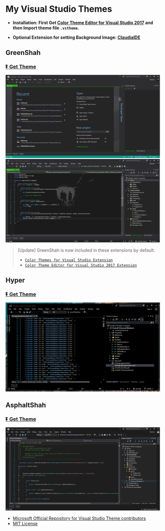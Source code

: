 # My Visual Studio Themes
- **Installation: First Get [Color Theme Editor for Visual Studio 2017](https://marketplace.visualstudio.com/items?itemName=VisualStudioProductTeam.VisualStudio2017ColorThemeEditor) and then Import theme file `.vstheme`.**

- **Optional Extension for setting Background Image: [ClaudiaIDE](https://marketplace.visualstudio.com/items?itemName=kbuchi.ClaudiaIDE)**

## GreenShah
### [⏬ Get Theme](GreenShah/GreenShah.vstheme)
![Home](GreenShah/Screenshots/Home.png "GreenShah VS2017 Theme")
![Editor](GreenShah/Screenshots/Editor.png "GreenShah VS2017 Theme")

> \[Update\] GreenShah is now included in these extensions by default. 
> - [`Color Themes for Visual Studio Extension`](https://marketplace.visualstudio.com/items?itemName=JustinClareburtMSFT.ColorThemesforVisualStudio) 
> - [`Color Theme Editor for Visual Studio 2017 Extension`](https://marketplace.visualstudio.com/items?itemName=VisualStudioProductTeam.VisualStudio2017ColorThemeEditor)

## Hyper
### [⏬ Get Theme](Hyper/Hyper.vstheme)
![Editor](Hyper/Screenshots/Editor.png "Hyper VS2017 Theme")

## AsphaltShah
### [⏬ Get Theme](AsphaltShah/AsphaltShah.vstheme)
![Editor](AsphaltShah/Screenshots/Editor.png "AsphaltShah VS2017 Theme")

- [Microsoft Official Repository for Visual Studio Theme contributors](https://github.com/Microsoft/VS-ColorThemes/)
- [MIT License](https://github.com/yazdipour/GreenShah/blob/master/LICENSE)